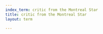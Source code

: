 ```yaml
---
index_term: critic from the Montreal Star
title: critic from the Montreal Star
layout: term

---
```

